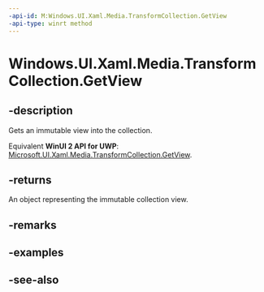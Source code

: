 ```yaml
---
-api-id: M:Windows.UI.Xaml.Media.TransformCollection.GetView
-api-type: winrt method
---
```


<!-- Method syntax
public Windows.Foundation.Collections.IVectorView<Windows.UI.Xaml.Media.Transform> GetView()
-->

# Windows.UI.Xaml.Media.TransformCollection.GetView

## -description
Gets an immutable view into the collection.

Equivalent **WinUI 2 API for UWP**: [Microsoft.UI.Xaml.Media.TransformCollection.GetView](/windows/winui/api/microsoft.ui.xaml.media.transformcollection.getview).

## -returns
An object representing the immutable collection view.

## -remarks

## -examples

## -see-also
